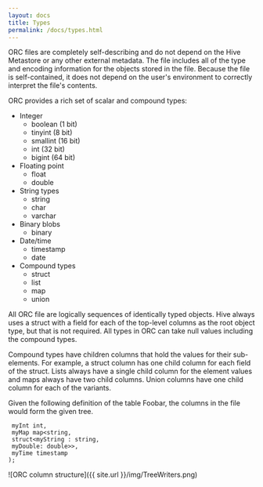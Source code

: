 ```yaml
---
layout: docs
title: Types
permalink: /docs/types.html
---
```


ORC files are completely self-describing and do not depend on the Hive
Metastore or any other external metadata. The file includes all of the
type and encoding information for the objects stored in the file. Because the
file is self-contained, it does not depend on the user's environment to
correctly interpret the file's contents.

ORC provides a rich set of scalar and compound types:

* Integer
  * boolean (1 bit)
  * tinyint (8 bit)
  * smallint (16 bit)
  * int (32 bit)
  * bigint (64 bit)
* Floating point
  * float
  * double
* String types
  * string
  * char
  * varchar
* Binary blobs
  * binary
* Date/time
  * timestamp
  * date
* Compound types
  * struct
  * list
  * map
  * union

All ORC file are logically sequences of identically typed objects. Hive
always uses a struct with a field for each of the top-level columns as
the root object type, but that is not required. All types in ORC can take
null values including the compound types.

Compound types have children columns that hold the values for their
sub-elements. For example, a struct column has one child column for
each field of the struct. Lists always have a single child column for
the element values and maps always have two child columns. Union
columns have one child column for each of the variants.

Given the following definition of the table Foobar, the columns in the
file would form the given tree.

```create table Foobar (
 myInt int,
 myMap map<string,
 struct<myString : string,
 myDouble: double>>,
 myTime timestamp
);
```

![ORC column structure]({{ site.url }}/img/TreeWriters.png)


